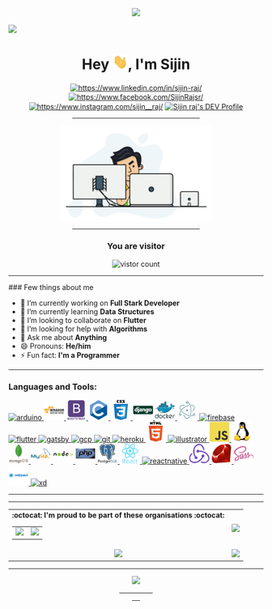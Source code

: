<p align="center"><img height="30" src="https://forthebadge.com/images/badges/winter-is-coming.svg"/></p>
<img src="https://raw.githubusercontent.com/halfrost/halfrost/master/icons/header_.png"/>
<h1 align="center">Hey <img src="https://github.com/sijin-raj/sijin-resume01/blob/main/assets/images/Hi.gif" height="30" width="30" />, I'm Sijin</h1>
<p align="center"></p>
<p align="center">
<a href="https://www.linkedin.com/in/sijin-raj/" target="blank"><img align="center" src="https://cdn.jsdelivr.net/npm/simple-icons@3.0.1/icons/linkedin.svg" alt="https://www.linkedin.com/in/sijin-raj/" height="30" width="30" /></a>
<a href="https://www.facebook.com/SijinRajsr/" target="blank"><img align="center" src="https://cdn.jsdelivr.net/npm/simple-icons@3.0.1/icons/facebook.svg" alt="https://www.facebook.com/SijinRajsr/" height="30" width="30" /></a>
<a href="https://www.instagram.com/sijin__raj/" target="blank"><img align="center" src="https://cdn.jsdelivr.net/npm/simple-icons@3.0.1/icons/instagram.svg" alt="https://www.instagram.com/sijin__raj/" height="30" width="30" /></a>
  <a href="https://dev.to/sijinraj">
  <img align="center" src="https://d2fltix0v2e0sb.cloudfront.net/dev-badge.svg" alt="Sijin raj's DEV Profile" height="30" width="30">
</a>
        
</p>
<div align="center"><hr width=50% size=1% Align="center"></div>
<div align="center">
  <img src="https://github.com/sijin-raj/sijin-resume01/blob/main/assets/images/programer.gif" align="center" height=70% width=60%/><hr width=50% size=1% Align="center"></div>
<h3 align="center">You are visitor</h3>
<p align="center"><img src="https://profile-counter.glitch.me/sijin-raj/count.svg" alt="vistor count" height="50" /></p>
<hr>
### Few things about me 

- 🔭 I’m currently working on <b>Full Stark Developer</b>
- 🌱 I’m currently learning <b>Data Structures</b>
- 👯 I’m looking to collaborate on <b> Flutter</b>
- 🤔 I’m looking for help with <b>Algorithms</b>
- 💬 Ask me about <b>Anything</b>
- 😄 Pronouns: <b>He/him</b>
- ⚡ Fun fact: <b>I'm a Programmer</b>
<hr>
<h3 align="left">Languages and Tools:</h3>
<p align="left"> <a href="https://www.arduino.cc/" target="_blank"> <img src="https://cdn.worldvectorlogo.com/logos/arduino-1.svg" alt="arduino" width="40" height="40"/> </a> <a href="https://aws.amazon.com" target="_blank"> <img src="https://raw.githubusercontent.com/devicons/devicon/master/icons/amazonwebservices/amazonwebservices-original-wordmark.svg" alt="aws" width="40" height="40"/> </a> <a href="https://getbootstrap.com" target="_blank"> <img src="https://raw.githubusercontent.com/devicons/devicon/master/icons/bootstrap/bootstrap-plain-wordmark.svg" alt="bootstrap" width="40" height="40"/> </a> <a href="https://www.cprogramming.com/" target="_blank"> <img src="https://raw.githubusercontent.com/devicons/devicon/master/icons/c/c-original.svg" alt="c" width="40" height="40"/> </a> <a href="https://www.w3schools.com/css/" target="_blank"> <img src="https://raw.githubusercontent.com/devicons/devicon/master/icons/css3/css3-original-wordmark.svg" alt="css3" width="40" height="40"/> </a> <a href="https://www.djangoproject.com/" target="_blank"> <img src="https://raw.githubusercontent.com/devicons/devicon/master/icons/django/django-original.svg" alt="django" width="40" height="40"/> </a> <a href="https://www.docker.com/" target="_blank"> <img src="https://raw.githubusercontent.com/devicons/devicon/master/icons/docker/docker-original-wordmark.svg" alt="docker" width="40" height="40"/> </a> <a href="https://www.electronjs.org" target="_blank"> <img src="https://raw.githubusercontent.com/devicons/devicon/master/icons/electron/electron-original.svg" alt="electron" width="40" height="40"/> </a> <a href="https://firebase.google.com/" target="_blank"> <img src="https://www.vectorlogo.zone/logos/firebase/firebase-icon.svg" alt="firebase" width="40" height="40"/> </a> <a href="https://flutter.dev" target="_blank"> <img src="https://www.vectorlogo.zone/logos/flutterio/flutterio-icon.svg" alt="flutter" width="40" height="40"/> </a> <a href="https://www.gatsbyjs.com/" target="_blank"> <img src="https://www.vectorlogo.zone/logos/gatsbyjs/gatsbyjs-icon.svg" alt="gatsby" width="40" height="40"/> </a> <a href="https://cloud.google.com" target="_blank"> <img src="https://www.vectorlogo.zone/logos/google_cloud/google_cloud-icon.svg" alt="gcp" width="40" height="40"/> </a> <a href="https://git-scm.com/" target="_blank"> <img src="https://www.vectorlogo.zone/logos/git-scm/git-scm-icon.svg" alt="git" width="40" height="40"/> </a> <a href="https://heroku.com" target="_blank"> <img src="https://www.vectorlogo.zone/logos/heroku/heroku-icon.svg" alt="heroku" width="40" height="40"/> </a> <a href="https://www.w3.org/html/" target="_blank"> <img src="https://raw.githubusercontent.com/devicons/devicon/master/icons/html5/html5-original-wordmark.svg" alt="html5" width="40" height="40"/> </a> <a href="https://www.adobe.com/in/products/illustrator.html" target="_blank"> <img src="https://www.vectorlogo.zone/logos/adobe_illustrator/adobe_illustrator-icon.svg" alt="illustrator" width="40" height="40"/> </a> <a href="https://developer.mozilla.org/en-US/docs/Web/JavaScript" target="_blank"> <img src="https://raw.githubusercontent.com/devicons/devicon/master/icons/javascript/javascript-original.svg" alt="javascript" width="40" height="40"/> </a> <a href="https://www.linux.org/" target="_blank"> <img src="https://raw.githubusercontent.com/devicons/devicon/master/icons/linux/linux-original.svg" alt="linux" width="40" height="40"/> </a> <a href="https://www.mongodb.com/" target="_blank"> <img src="https://raw.githubusercontent.com/devicons/devicon/master/icons/mongodb/mongodb-original-wordmark.svg" alt="mongodb" width="40" height="40"/> </a> <a href="https://www.mysql.com/" target="_blank"> <img src="https://raw.githubusercontent.com/devicons/devicon/master/icons/mysql/mysql-original-wordmark.svg" alt="mysql" width="40" height="40"/> </a> <a href="https://nodejs.org" target="_blank"> <img src="https://raw.githubusercontent.com/devicons/devicon/master/icons/nodejs/nodejs-original-wordmark.svg" alt="nodejs" width="40" height="40"/> </a> <a href="https://www.php.net" target="_blank"> <img src="https://raw.githubusercontent.com/devicons/devicon/master/icons/php/php-original.svg" alt="php" width="40" height="40"/> </a> <a href="https://www.postgresql.org" target="_blank"> <img src="https://raw.githubusercontent.com/devicons/devicon/master/icons/postgresql/postgresql-original-wordmark.svg" alt="postgresql" width="40" height="40"/> </a> <a href="https://reactjs.org/" target="_blank"> <img src="https://raw.githubusercontent.com/devicons/devicon/master/icons/react/react-original-wordmark.svg" alt="react" width="40" height="40"/> </a> <a href="https://reactnative.dev/" target="_blank"> <img src="https://reactnative.dev/img/header_logo.svg" alt="reactnative" width="40" height="40"/> </a> <a href="https://redux.js.org" target="_blank"> <img src="https://raw.githubusercontent.com/devicons/devicon/master/icons/redux/redux-original.svg" alt="redux" width="40" height="40"/> </a> <a href="https://www.ruby-lang.org/en/" target="_blank"> <img src="https://raw.githubusercontent.com/devicons/devicon/master/icons/ruby/ruby-original.svg" alt="ruby" width="40" height="40"/> </a> <a href="https://sass-lang.com" target="_blank"> <img src="https://raw.githubusercontent.com/devicons/devicon/master/icons/sass/sass-original.svg" alt="sass" width="40" height="40"/> </a> <a href="https://webpack.js.org" target="_blank"> <img src="https://raw.githubusercontent.com/devicons/devicon/d00d0969292a6569d45b06d3f350f463a0107b0d/icons/webpack/webpack-original-wordmark.svg" alt="webpack" width="40" height="40"/> </a> <a href="https://www.adobe.com/products/xd.html" target="_blank"> <img src="https://cdn.worldvectorlogo.com/logos/adobe-xd.svg" alt="xd" width="40" height="40"/> </a> </p>

<hr>
<hr />

<table align="center" width="100%">
  <tr>
    <td align="center">
      <strong> :octocat: I'm proud to be part of these organisations :octocat: </strong><br>
      <table>
        <tr>
          <td align="center">
            <a href="https://github.com/Kitncdrc">
              <img src="https://avatars.githubusercontent.com/u/75631289?s=400&u=7692d18f92cd5cad23910d81c5edb94bb8bacbd5&v=4" />
            </a>
          </td>
          <td align="center">
            <a href="https://github.com/EddieHubCommunity">
              <img src="https://avatars3.githubusercontent.com/u/66388388?s=150&v=4" />
            </a>
          </td>
        </tr>
      </table>
    </td>
    <td align="center">
      <img width="120%" src="https://github-readme-stats.vercel.app/api?username=sijin-raj&count_private=true&theme=radical&show_icons=true" />
    </td>
  </tr>
  <tr>
          <td align="center">
            <img src="https://github-readme-stats.vercel.app/api/top-langs/?username=sijin-raj&layout=compact&title_color=007bff&text_color=e7e7e7&icon_color=007bff&bg_color=171c28">
          </td>
    <td align="center">
      <img src="https://github-readme-streak-stats.herokuapp.com?user=sijin-raj&theme=dark&hide_border=true&background=120303">
<!--       [![GitHub Streak](https://github-readme-streak-stats.herokuapp.com?user=sijin-raj&theme=dark&hide_border=true&background=120303)](https://git.io/streak-stats) -->
    </td>
  </tr>
</table>

<hr>

<p align="center"><img height="30" src= "https://i.pinimg.com/originals/69/68/26/6968265e0281619c40b44db4b26c0ade.gif"</p>
<div align="center"><hr width=13%></div>

<div align="center"><hr width=3%></div>



